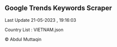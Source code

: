 

## Google Trends Keywords Scraper 
 
Last Update 21-05-2023 , 19:16:03

Country List :
VIETNAM.json



© Abdul Muttaqin 
